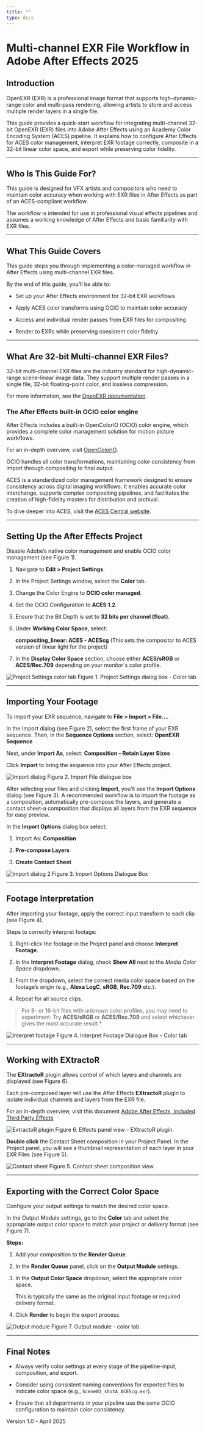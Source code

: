 ```yaml
---
title: ""
type: docs
---
```


# Multi-channel EXR File Workflow in Adobe After Effects 2025


## Introduction 

OpenEXR (EXR) is a professional image format that supports high-dynamic-range color and multi-pass rendering, allowing artists to store and access multiple render layers in a single file.

This guide provides a quick-start workflow for integrating multi-channel 32-bit OpenEXR (EXR) files into Adobe After Effects using an Academy Color Encoding System (ACES) pipeline. It explains how to configure After Effects for ACES color management, interpret EXR footage correctly, composite in a 32-bit linear color space, and export while preserving color fidelity.

---

## Who Is This Guide For?

This guide is designed for VFX artists and compositors who need to maintain color accuracy when working with EXR files in After Effects as part of an ACES-compliant workflow.

The workflow is intended for use in professional visual effects pipelines and assumes a working knowledge of After Effects and basic familiarity with EXR files.

---

## What This Guide Covers

This guide steps you through implementing a color-managed workflow in After Effects using multi-channel EXR files.

By the end of this guide, you’ll be able to:

- Set up your After Effects environment for 32-bit EXR workflows

- Apply ACES color transforms using OCIO to maintain color accuracy

- Access and individual render passes from EXR files for compositing

- Render to EXRs while preserving consistent color fidelity

---

## What Are 32-bit Multi-channel EXR Files?

32-bit multi-channel EXR files are the industry standard for high-dynamic-range scene-linear image data. They support multiple render passes in a single file, 32-bit floating-point color, and lossless compression.

For more information, see the [OpenEXR documentation](https://openexr.com/en/latest/).

### The After Effects built-in OCIO color engine

After Effects includes a built-in OpenColorIO (OCIO) color engine, which provides a complete color management solution for motion picture workflows.


For an in-depth overview, visit [OpenColorIO](https://opencolorio.org/).

OCIO handles all color transformations, maintaining color consistency from import through compositing to final output.

ACES is a standardized color management framework designed to ensure consistency across digital imaging workflows. It enables accurate color interchange, supports complex compositing pipelines, and facilitates the creation of high-fidelity masters for distribution and archival.

To dive deeper into ACES, visit the [ACES Central website](https://acescentral.com/).

---

## Setting Up the After Effects Project

Disable Adobe’s native color management and enable OCIO color management (see Figure 1).

1. Navigate to **Edit > Project Settings**.

2. In the Project Settings window, select the **Color** tab.

3. Change the Color Engine to **OCIO color managed**.

4. Set the OCIO Configuration to **ACES 1.2**.

5. Ensure that the Bit Depth is set to **32 bits per channel (float)**.
   
6. Under **Working Color Space**, select:  

   **compositing_linear: ACES - ACEScg** (This sets the compositor to ACES version of linear light for the project)

7. In the **Display Color Space** section, choose either **ACES/sRGB** or **ACES/Rec.709** depending on your monitor's color profile.
   
![Project Settings color tab](/images/proj_settings_color_tab.png)
Figure 1. Project Settings dialog box - Color tab

---

## Importing Your Footage

To import your EXR sequence, navigate to **File > Import > File…**.

In the Import dialog (see Figure 2), select the first frame of your EXR sequence. Then, in the **Sequence Options** section, select: **OpenEXR Sequence**

Next, under **Import As**, select: **Composition – Retain Layer Sizes**

Click **Import** to bring the sequence into your After Effects project.

![Import dialog](/images/import_dialogue_01.png)
Figure 2. Import File dialogue box

After selecting your files and clicking **Import**, you'll see the **Import Options** dialog (see Figure 3). A recommended workflow is to import the footage as a composition, automatically pre-compose the layers, and generate a contact sheet-a composition that displays all layers from the EXR sequence for easy preview.

In the **Import Options** dialog box select: 

1. Import As: **Composition**
   
3. **Pre-compose Layers**

5. **Create Contact Sheet**

![Import dialog 2](/images/import_dialogue_02.png)
Figure 3. Import Options Dialogue Box

---

## Footage Interpretation

After importing your footage, apply the correct input transform to each clip (see Figure 4).

Steps to correctly interpret footage:

1. Right-click the footage in the Project panel and choose **Interpret Footage**.

2. In the **Interpret Footage** dialog, check **Show All** next to the *Media Color Space* dropdown.

3. From the dropdown, select the correct media color space based on the footage’s origin (e.g., **Alexa LogC**, **sRGB**, **Rec.709** etc.).

4. Repeat for all source clips.

> For 8- or 16-bit files with unknown color profiles, you may need to experiment. Try **ACES/sRGB** or **ACES/Rec.709** and select whichever gives the most accurate result.*

![Interpret footage](/images/interpret_footage.png)
Figure 4. Interpret Footage Dialogue Box - Color tab

---

## Working with EXtractoR

The **EXtractoR** plugin allows control of which layers and channels are displayed (see Figure 6).

Each pre-composed layer will use the After Effects **EXtractoR** plugin to isolate individual channels and layers from the EXR file.

For an in-depth overview, visit this document [Adobe After Effects, Included Third Party Effects](https://helpx.adobe.com/after-effects/using/3d-channel-effects.html)

![ExtractoR plugin](/images/Extractor_plugin.png)
Figure 6. Effects panel view - EXtractoR plugin.



**Double click** the Contact Sheet composition in your Project Panel.  In the Project panel, you will see a thumbnail representation of each layer in your EXR Files (see Figure 5).

![Contact sheet](/images/contact_sheet.png)
Figure 5. Contact sheet composition view

---

## Exporting with the Correct Color Space

Configure your output settings to match the desired color space.

In the Output Module settings, go to the **Color** tab and select the appropriate output color space to match your project or delivery format (see Figure 7).

**Steps:**

1. Add your composition to the **Render Queue**.

2. In the **Render Queue** panel, click on the **Output Module** settings.

3. In the **Output Color Space** dropdown, select the appropriate color space.  

   This is typically the same as the original input footage or required delivery format.

4. Click **Render** to begin the export process.
   
![Output module](/images/output_module.png)
Figure 7. Output module - color tab

---

## Final Notes

- Always verify color settings at every stage of the pipeline-input, composition, and export.

- Consider using consistent naming conventions for exported files to indicate color space (e.g., `Scene01_shotA_ACEScg.exr`).

- Ensure that all departments in your pipeline use the same OCIO configuration to maintain color consistency.



Version 1.0 – April 2025